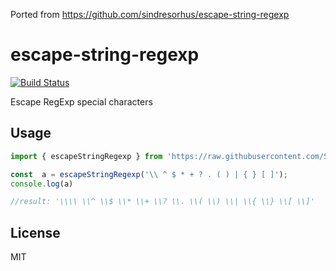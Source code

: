 Ported from https://github.com/sindresorhus/escape-string-regexp

# escape-string-regexp
[![Build Status](https://travis-ci.org/Sab94/escape-string-regexp.svg?branch=master)](https://travis-ci.org/Sab94/escape-string-regexp)

Escape RegExp special characters

## Usage

```typescript
import { escapeStringRegexp } from 'https://raw.githubusercontent.com/Sab94/escape-string-regexp/master/mod.ts'

const  a = escapeStringRegexp('\\ ^ $ * + ? . ( ) | { } [ ]');
console.log(a)

//result: '\\\\ \\^ \\$ \\* \\+ \\? \\. \\( \\) \\| \\{ \\} \\[ \\]'
```

## License

MIT